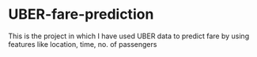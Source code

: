 # UBER-fare-prediction
This is the project in which I have used UBER data to predict fare by using features like location, time, no. of passengers
